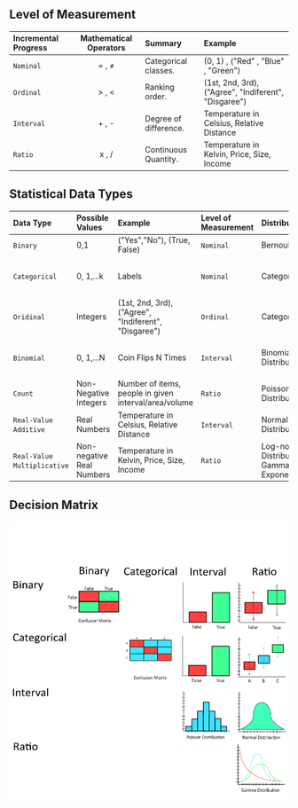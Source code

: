 

## Level of Measurement
| Incremental Progress | Mathematical Operators | Summary | Example |
| :--- | :---: | :--- | :--- |
| `Nominal`  | = , ≠ | Categorical classes.  | (0, 1) , ("Red" , "Blue" , "Green")                  |
| `Ordinal`  | > , < | Ranking order.        | (1st, 2nd, 3rd), ("Agree", "Indiferent", "Disgaree") |
| `Interval` | + , - | Degree of difference. | Temperature in Celsius, Relative Distance            |
| `Ratio`    | x , / | Continuous Quantity.  | Temperature in Kelvin, Price, Size, Income           |


## Statistical Data Types
| Data Type |  Possible Values | Example | Level of Measurement | Distribution | Regression Analysis |
| :--- | :--- | :--- | :--- | :--- | :--- |
| `Binary`                    | 0,1                       | ("Yes","No"), (True, False)                           | `Nominal`  | Bernoulli                                   | Logistic, Probit                        |
| `Categorical`               | 0, 1,...k                 | Labels                                                | `Nominal`  | Categorical                                 | Multinominal logit, Multinominal probit |
| `Oridinal`                  | Integers                  | (1st, 2nd, 3rd), ("Agree", "Indiferent", "Disgaree")  | `Ordinal`  | Categorical                                 | Ordinal Regression                      |
| `Binomial`                  | 0, 1,...N                 | Coin Flips N Times                                    | `Interval` | Binomial Distribution                       | Binomial Regression, Logistic, Probit   |
| `Count`                     | Non-Negative Integers     | Number of items, people in given interval/area/volume | `Ratio`    | Poisson Distribution                        | Poisson                                 |
| `Real-Value Additive`       | Real Numbers              | Temperature in Celsius, Relative Distance             | `Interval` | Normal Distribution                         | OLS
| `Real-Value Multiplicative` | Non-negative Real Numbers | Temperature in Kelvin, Price, Size, Income            | `Ratio`    | Log-normal Distribution, Gamma, Exponential | GLM with Logarithmic Link               |


## Decision Matrix
![matrix](assets/stats_matrix.png)
